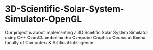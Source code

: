 # 3D-Scientific-Solar-System-Simulator-OpenGL
Our project is about implementing a 3D Scietific Solar System Simulator using C++ OpenGL underline the Computer Graphics Course at Benha faculty of Computers &amp; Artificial Intelligence

